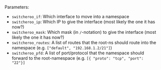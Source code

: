 Parameters:

* `switcheroo_if`: Which interface to move into a namespace
* `switcheroo_ip`: Which IP to give the interface (most likely the one it has now?)
* `switcheroo_mask`: Which mask (in `/`-notation) to give the interface (most likely the one it has now?)
* `switcheroo_routes`: A list of routes that the root-ns should route into the namespace (e.g. `["default", "192.168.1.2/21"]`)
* `switcheroo_pfd`: A list of port/protocol that the namespace should forward to the root-namespace (e.g. `[{ "proto": "tcp", "port": "22"}]`
